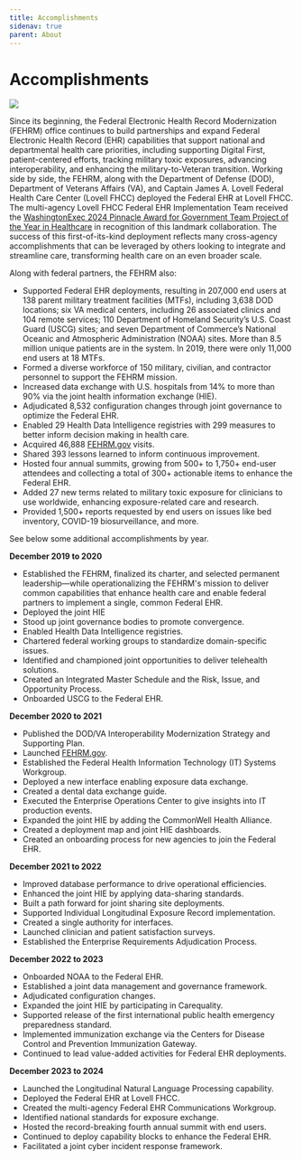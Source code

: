 ```yaml
---
title: Accomplishments
sidenav: true
parent: About
---
```

# Accomplishments

![](../images/growth-by-the-numbers_010724.png)

Since its beginning, the Federal Electronic Health Record Modernization (FEHRM) office continues to build partnerships and expand Federal Electronic Health Record (EHR) capabilities that support national and departmental health care priorities, including supporting Digital First, patient-centered efforts, tracking military toxic exposures, advancing interoperability, and enhancing the military-to-Veteran transition. Working side by side, the FEHRM, along with the Department of Defense (DOD), Department of Veterans Affairs (VA), and Captain James A. Lovell Federal Health Care Center (Lovell FHCC) deployed the Federal EHR at Lovell FHCC. The multi-agency Lovell FHCC Federal EHR Implementation Team received the [WashingtonExec 2024 Pinnacle Award for Government Team Project of the Year in Healthcare](https://www.linkedin.com/feed/update/urn:li:activity:7265478514148003841/) in recognition of this landmark collaboration. The success of this first-of-its-kind deployment reflects many cross-agency accomplishments that can be leveraged by others looking to integrate and streamline care, transforming health care on an even broader scale.

Along with federal partners, the FEHRM also:

- Supported Federal EHR deployments, resulting in 207,000 end users at 138 parent military treatment facilities (MTFs), including 3,638 DOD locations; six VA medical centers, including 26 associated clinics and 104 remote services; 110 Department of Homeland Security’s U.S. Coast Guard (USCG) sites; and seven Department of Commerce’s National Oceanic and Atmospheric Administration (NOAA) sites. More than 8.5 million unique patients are in the system. In 2019, there were only 11,000 end users at 18 MTFs.
- Formed a diverse workforce of 150 military, civilian, and contractor personnel to support the FEHRM mission.
- Increased data exchange with U.S. hospitals from 14% to more than 90% via the joint health information exchange (HIE).
- Adjudicated 8,532 configuration changes through joint governance to optimize the Federal EHR.
- Enabled 29 Health Data Intelligence registries with 299 measures to better inform decision making in health care.
- Acquired 46,888 [FEHRM.gov](/) visits.
- Shared 393 lessons learned to inform continuous improvement.
- Hosted four annual summits, growing from 500+ to 1,750+ end-user attendees and collecting a total of 300+ actionable items to enhance the Federal EHR.
- Added 27 new terms related to military toxic exposure for clinicians to use worldwide, enhancing exposure-related care and research.
- Provided 1,500+ reports requested by end users on issues like bed inventory, COVID-19 biosurveillance, and more.

See below some additional accomplishments by year.

**December 2019 to 2020**

- Established the FEHRM, finalized its charter, and selected permanent leadership—while operationalizing the FEHRM's mission to deliver common capabilities that enhance health care and enable federal partners to implement a single, common Federal EHR.
- Deployed the joint HIE
- Stood up joint governance bodies to promote convergence.
- Enabled Health Data Intelligence registries.
- Chartered federal working groups to standardize domain-specific issues.
- Identified and championed joint opportunities to deliver telehealth solutions.
- Created an Integrated Master Schedule and the Risk, Issue, and Opportunity Process.
- Onboarded USCG to the Federal EHR.

**December 2020 to 2021**

- Published the DOD/VA Interoperability Modernization Strategy and Supporting Plan.
- Launched [FEHRM.gov](https://www.fehrm.gov/).
- Established the Federal Health Information Technology (IT) Systems Workgroup.
- Deployed a new interface enabling exposure data exchange.
- Created a dental data exchange guide.
- Executed the Enterprise Operations Center to give insights into IT production events.
- Expanded the joint HIE by adding the CommonWell Health Alliance.
- Created a deployment map and joint HIE dashboards.
- Created an onboarding process for new agencies to join the Federal EHR.

**December 2021 to 2022**

- Improved database performance to drive operational efficiencies.
- Enhanced the joint HIE by applying data-sharing standards.
- Built a path forward for joint sharing site deployments.
- Supported Individual Longitudinal Exposure Record implementation.
- Created a single authority for interfaces.
- Launched clinician and patient satisfaction surveys.
- Established the Enterprise Requirements Adjudication Process.

**December 2022 to 2023**

- Onboarded NOAA to the Federal EHR.
- Established a joint data management and governance framework.
- Adjudicated configuration changes.
- Expanded the joint HIE by participating in Carequality.
- Supported release of the first international public health emergency preparedness standard.
- Implemented immunization exchange via the Centers for Disease Control and Prevention Immunization Gateway.
- Continued to lead value-added activities for Federal EHR deployments.

**December 2023 to 2024**

- Launched the Longitudinal Natural Language Processing capability.
- Deployed the Federal EHR at Lovell FHCC.
- Created the multi-agency Federal EHR Communications Workgroup.
- Identified national standards for exposure exchange.
- Hosted the record-breaking fourth annual summit with end users.
- Continued to deploy capability blocks to enhance the Federal EHR.
- Facilitated a joint cyber incident response framework.




